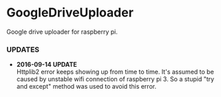# GoogleDriveUploader
Google drive uploader for raspberry pi.

### UPDATES
* **2016-09-14 UPDATE** <br>
  Httplib2 error keeps showing up from time to time.
  It's assumed to be caused by unstable wifi connection of raspberry pi 3.
  So a stupid "try and except" method was used to avoid this error.

